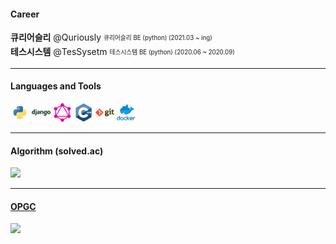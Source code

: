 #### Career
**큐리어슬리** @Quriously <sub><sup>큐리어슬리 BE (python) (2021.03 ~ ing)</sup></sub><br>
**테스시스템** @TesSysetm <sub><sup>테스시스템 BE (python) (2020.06 ~ 2020.09)</sup></sub>

---
#### Languages and Tools
<code><img height="30" src="https://raw.githubusercontent.com/github/explore/80688e429a7d4ef2fca1e82350fe8e3517d3494d/topics/python/python.png"></code>
<code><img height="30" src="https://raw.githubusercontent.com/github/explore/80688e429a7d4ef2fca1e82350fe8e3517d3494d/topics/django/django.png"></code>
<code><img height="30" src="https://raw.githubusercontent.com/github/explore/80688e429a7d4ef2fca1e82350fe8e3517d3494d/topics/graphql/graphql.png"></code>
<code><img height="30" src="https://raw.githubusercontent.com/github/explore/80688e429a7d4ef2fca1e82350fe8e3517d3494d/topics/cpp/cpp.png"></code>
<code><img height="30" src="https://raw.githubusercontent.com/github/explore/80688e429a7d4ef2fca1e82350fe8e3517d3494d/topics/git/git.png"></code>
<code><img height="30" src="https://raw.githubusercontent.com/github/explore/80688e429a7d4ef2fca1e82350fe8e3517d3494d/topics/docker/docker.png"></code>
<!-- <code><img height="30" src="https://raw.githubusercontent.com/github/explore/80688e429a7d4ef2fca1e82350fe8e3517d3494d/topics/terminal/terminal.png"></code> -->
<!-- <code><img height="30" src="https://raw.githubusercontent.com/github/explore/80688e429a7d4ef2fca1e82350fe8e3517d3494d/topics/macos/macos.png"></code> -->
<!-- --- -->
<!--  [![taxijjang's github stats](https://github-readme-stats.vercel.app/api?username=taxijjang)](https://github.com/anuraghazra/github-readme-stats) -->

---

#### Algorithm (solved.ac)
<!-- <img src="http://mazassumnida.wtf/api/generate_badge?boj=taxijjang" width=300/> -->
  <a href="https://solved.ac/profile/taxijjang">
    <img src="http://mazassumnida.wtf/api/mini/generate_badge?boj=taxijjang" />
  
---

#### OPGC
<a href="https://opgc.me/#/users/taxijjang" target="_blank"><img src="https://api.opgc.me/githubs/users/taxijjang/tag/?theme=prism" width=300/></a>

<!-- [![Top Langs](https://github-readme-stats.vercel.app/api/top-langs/?username=taxijjang)](https://github.com/anuraghazra/github-readme-stats) -->
